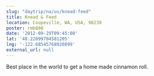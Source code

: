 ```yaml
---
slug: "daytrip/na/us/knead-feed"
title: Knead & Feed
location: Coupeville, WA, USA, 98239
poster: rmb808
date: '2012-09-29T09:45:00'
lat: '48.22099704581205'
lng: '-122.68545768920899'
external_url: null
---
```


Best place in the world to get a home made cinnamon roll.
